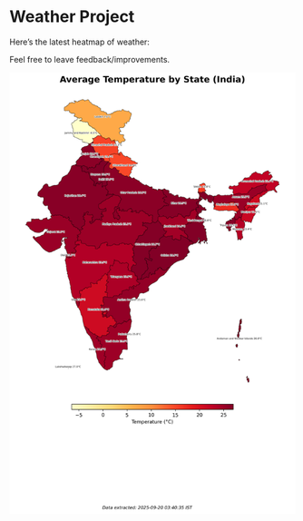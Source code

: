# Weather Project

Here’s the latest heatmap of weather:

Feel free to leave feedback/improvements.

![India Heatmap](docs/assets/india_heatmap.png?v=CDD4DE)
